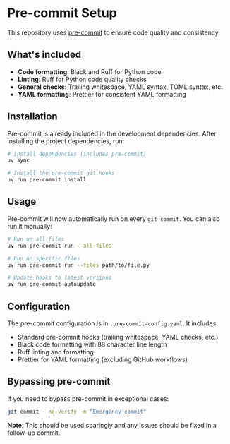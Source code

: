 # Pre-commit Setup

This repository uses [pre-commit](https://pre-commit.com/) to ensure code quality and consistency.

## What's included

- **Code formatting**: Black and Ruff for Python code
- **Linting**: Ruff for Python code quality checks
- **General checks**: Trailing whitespace, YAML syntax, TOML syntax, etc.
- **YAML formatting**: Prettier for consistent YAML formatting

## Installation

Pre-commit is already included in the development dependencies. After installing the project dependencies, run:

```bash
# Install dependencies (includes pre-commit)
uv sync

# Install the pre-commit git hooks
uv run pre-commit install
```

## Usage

Pre-commit will now automatically run on every `git commit`. You can also run it manually:

```bash
# Run on all files
uv run pre-commit run --all-files

# Run on specific files
uv run pre-commit run --files path/to/file.py

# Update hooks to latest versions
uv run pre-commit autoupdate
```

## Configuration

The pre-commit configuration is in `.pre-commit-config.yaml`. It includes:

- Standard pre-commit hooks (trailing whitespace, YAML checks, etc.)
- Black code formatting with 88 character line length
- Ruff linting and formatting
- Prettier for YAML formatting (excluding GitHub workflows)

## Bypassing pre-commit

If you need to bypass pre-commit in exceptional cases:

```bash
git commit --no-verify -m "Emergency commit"
```

**Note**: This should be used sparingly and any issues should be fixed in a follow-up commit.
